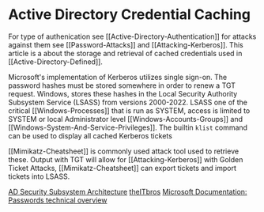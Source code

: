 # Active Directory Credential Caching
For type of authenication see [[Active-Directory-Authentication]] for attacks against them see [[Password-Attacks]] and [[Attacking-Kerberos]]. This article is a about the storage and retrieval of cached credentials used in [[Active-Directory-Defined]].

Microsoft's implementation of Kerberos utilizes single sign-on. The password hashes must be stored somewhere in order to renew a TGT request. Windows, stores these hashes in the Local Security Authority Subsystem Service (LSASS) from versions 2000-2022. LSASS one of the critical [[Windows-Processes]] that is run as SYSTEM, access is limited to SYSTEM or local Administrator level [[Windows-Accounts-Groups]] and [[Windows-System-And-Service-Privileges]]. The builtin `klist` command can be used to display all cached Kerberos tickets 

[[Mimikatz-Cheatsheet]] is commonly used attack tool used to retrieve these. Output with TGT will allow for [[Attacking-Kerberos]] with Golden Ticket Attacks, [[Mimikatz-Cheatsheet]] can export tickets and import tickets into LSASS.

[AD Security Subsystem Architecture](https://docs.microsoft.com/en-us/previous-versions/windows/it-pro/windows-2000-server/cc961760(v=technet.10)?redirectedfrom=MSDN)
[theITbros](https://theitbros.com/active-directory-cached-credentials/)
[Microsoft Documentation: Passwords technical overview](https://docs.microsoft.com/en-us/windows-server/security/kerberos/passwords-technical-overview)